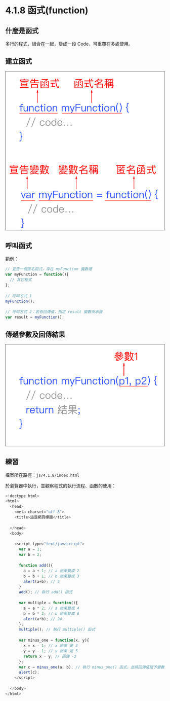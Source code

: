 # 4.1.8 函式\(function\)

## 什麼是函式

多行的程式，組合在一起，變成一段 Code，可重覆在多處使用。

## 建立函式

![](../../.gitbook/assets/function_basic1.png)

## 呼叫函式

範例：

```javascript
// 宣告一個匿名函式，存在 myFunction 變數裡
var myFunction = function(){
  // 其它程式
};

// 呼叫方式 1
myFunction();

// 呼叫方式 2：若有回傳值，指定 result 變數來承接
var result = myFunction();
```

## 傳遞參數及回傳結果

![](../../.gitbook/assets/function_basic2.png)

## 練習

檔案所在路徑：`js/4.1.8/index.html`

於瀏覽器中執行，並觀察程式的執行流程、函數的使用：

```javascript
<!doctype html>
<html>
  <head>
    <meta charset="utf-8">
    <title>這是網頁標題</title>

  </head>
  <body>

    <script type="text/javascript">
      var a = 1;
      var b = 2;

      function add(){
        a = a + 1; // a 結果變成 2
        b = b + 1; // b 結果變成 3
        alert(a+b); // 5
      }
      add(); // 執行 add() 函式

      var multiple = function(){
        a = a * 2; // a 結果變成 4
        b = b * 2; // b 結果變成 6
        alert(a*b); // 24
      };
      multiple(); // 執行 multiple() 函式

      var minus_one = function(x, y){
        x = x - 1; // x 結果 是 3
        y = y - 1; // y 結果 是 5
        return x - y; // 回傳 -2
      };
      var c = minus_one(a, b); // 執行 minus_one() 函式，並將回傳值賦予變數 c，所以 c 會是 -2
      alert(c);
    </script>

  </body>
</html>
```

